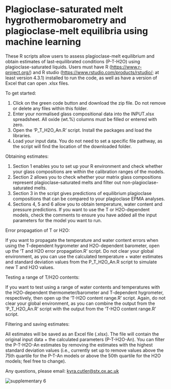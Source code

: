 # Plagioclase-saturated melt hygrothermobarometry and plagioclase-melt equilibria using machine learning 

These R scripts allow users to assess plagioclase-melt equilibrium and obtain estimates of last-equilibrated conditions (P-T-H2O) using plagioclase-saturated liquids. Users must have R (https://www.r-project.org/) and R studio (https://www.rstudio.com/products/rstudio/; at least version 4.3.1) installed to run the code, as well as have a version of Excel that can open .xlsx files. 

To get started:
1.	Click on the green code button and download the zip file. Do not remove or delete any files within this folder. 
2.	Enter your normalised glass compositional data into the INPUT.xlsx spreadsheet. All oxide (wt.%) columns must be filled or entered with zero.
3.	Open the ‘P_T_H2O_An.R’ script. Install the packages and load the libraries.
4.	Load your input data. You do not need to set a specific file pathway, as the script will find the location of the downloaded folder.
   
Obtaining estimates:
1.	Section 1 enables you to set up your R environment and check whether your glass compositions are within the calibration ranges of the models. 
2.	Section 2 allows you to check whether your matrix glass compositions represent plagioclase-saturated melts and filter out non-plagioclase-saturated melts. 
3.	Section 3 in the script gives predictions of equilibrium plagioclase compositions that can be compared to your plagioclase EPMA analyses. 
4.	Sections 4, 5 and 6 allow you to obtain temperature, water content and pressure predictions. If you want to use the T or H2O-dependent models, check the comments to ensure you have added all the input parameters for the model you want to run.

Error propagation of T or H2O:

   If you want to propagate the temperature and water content errors when using the T-dependent hygrometer and H2O-dependent barometer, open up the ‘T and H2O error propagation.R’ script. Do not clear your global environment, as you can use the calculated temperature + water estimates and standard deviation values from the P_T_H2O_An.R script to simulate new T and H2O values.

Testing a range of T/H2O contents:

   If you want to test using a range of water contents and temperatures with the H2O-dependent thermometer/barometer and T-dependent hygrometer, respectively, then open up the ‘T-H2O content range.R’ script. Again, do not clear your global environment, as you can combine the output from the ‘P_T_H2O_An.R’ script with the output from the ‘T-H2O content range.R’ script. 

Filtering and saving estimates:

   All estimates will be saved as an Excel file (.xlsx). The file will contain the original input data + the calculated parameters (P-T-H2O-An). You can filter the P-T-H2O-An estimates by removing the estimates with the highest standard deviation values (i.e., currently set up to remove values above the 75th quartile for the P-T-An models or above the 50th quartile for the H2O models; feel free to change).

Any questions, please email: kyra.cutler@stx.ox.ac.uk


![supplementary 6](https://github.com/kyra-cutler/Plag-saturated-melt-P-T-H2O-An/assets/75129991/0ce28829-2797-4e5a-9c59-91c4aef94322)


